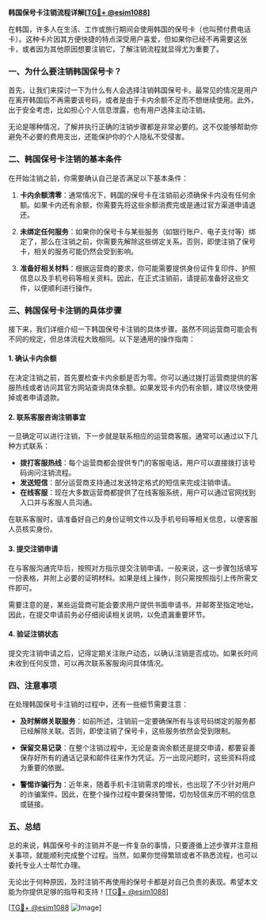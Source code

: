 **韩国保号卡注销流程详解[[TG💪+ @esim1088](https://t.me/s/esim1088)]**

在韩国，许多人在生活、工作或旅行期间会使用韩国的保号卡（也叫预付费电话卡）。这种卡片因其方便快捷的特点深受用户喜爱，但如果你已经不再需要这张卡，或者因为其他原因想要注销它，了解注销流程就显得尤为重要了。

### 一、为什么要注销韩国保号卡？

首先，让我们来探讨一下为什么有人会选择注销韩国保号卡。最常见的情况是用户在离开韩国后不再需要该号码，或者是由于卡内余额不足而不想继续使用。此外，出于安全考虑，比如担心个人信息泄露，也有用户选择主动注销。

无论是哪种情况，了解并执行正确的注销步骤都是非常必要的。这不仅能够帮助你避免不必要的费用支出，还能保护你的个人隐私不受侵害。

### 二、韩国保号卡注销的基本条件

在开始注销之前，你需要确认自己是否满足以下基本条件：

1. **卡内余额清零**：通常情况下，韩国的保号卡在注销前必须确保卡内没有任何余额。如果卡内还有余额，你需要先将这些余额消费完或是通过官方渠道申请退还。
   
2. **未绑定任何服务**：如果你的保号卡与某些服务（如银行账户、电子支付等）绑定了，那么在注销之前，你需要先解除这些绑定关系。否则，即使注销了保号卡，相关的服务可能仍然会受到影响。

3. **准备好相关材料**：根据运营商的要求，你可能需要提供身份证件复印件、护照信息以及手机号码等相关资料。因此，在正式注销前，请提前准备好这些文件，以便顺利进行操作。

### 三、韩国保号卡注销的具体步骤

接下来，我们详细介绍一下韩国保号卡注销的具体步骤。虽然不同运营商可能会有不同的规定，但总体流程大致相同。以下是通用的操作指南：

#### 1. 确认卡内余额

在决定注销之前，首先要检查卡内余额是否为零。你可以通过拨打运营商提供的客服热线或者访问其官方网站查询具体余额。如果发现卡内仍有余额，建议尽快使用掉或者申请退款。

#### 2. 联系客服咨询注销事宜

一旦确定可以进行注销，下一步就是联系相应的运营商客服。通常可以通过以下几种方式联系：

- **拨打客服热线**：每个运营商都会提供专门的客服电话，用户可以直接拨打该号码询问注销流程。
- **发送短信**：部分运营商支持通过发送特定格式的短信来完成注销申请。
- **在线客服**：现在大多数运营商都提供了在线客服系统，用户可以通过官网找到入口并与客服人员沟通。

在联系客服时，请准备好自己的身份证明文件以及手机号码等相关信息，以便客服人员核实身份。

#### 3. 提交注销申请

在与客服沟通完毕后，按照对方指示提交注销申请。一般来说，这一步骤包括填写一份表格，并附上必要的证明材料。如果是线上操作，则只需按照指引上传所需文件即可。

需要注意的是，某些运营商可能会要求用户提供书面申请书，并邮寄至指定地址。因此，在提交申请前务必仔细阅读相关说明，以免遗漏重要环节。

#### 4. 验证注销状态

提交完注销申请之后，记得定期关注账户动态，以确认注销是否成功。如果长时间未收到任何反馈，可以再次联系客服询问具体情况。

### 四、注意事项

在处理韩国保号卡注销的过程中，还有一些细节需要注意：

- **及时解绑关联服务**：如前所述，注销前一定要确保所有与该号码绑定的服务都已经解除关联。否则，即使注销了保号卡，这些服务依然会受到限制。
  
- **保留交易记录**：在整个注销过程中，无论是查询余额还是提交申请，都要妥善保存好所有的通话记录和邮件往来作为凭证。万一出现问题时，这些资料将成为重要的依据。

- **警惕诈骗行为**：近年来，随着手机卡注销需求的增长，也出现了不少针对用户的诈骗案件。因此，在整个操作过程中要保持警惕，切勿轻信来历不明的信息或链接。

### 五、总结

总的来说，韩国保号卡的注销并不是一件复杂的事情，只要遵循上述步骤并注意相关事项，就能顺利完成整个过程。当然，如果你觉得繁琐或者不熟悉流程，也可以委托专业人士帮忙办理。

无论出于何种原因，及时注销不再使用的保号卡都是对自己负责的表现。希望本文能为你提供足够的指导和支持！[[TG💪+ @esim1088](https://t.me/s/esim1088)]

[[TG💪+ @esim1088](https://t.me/s/esim1088) ![Image](https://i.postimg.cc/4NQfJmqS/Snipaste-2025-05-13-00-14-12.png)]